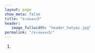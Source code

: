```yaml
---
layout: page
show_meta: false
title: "ข้าวต้มซอย3"
header:
   image_fullwidth: "header_hatyai.jpg"
permalink: "/ข้าวต้มซอย3/"
---
```

1.
